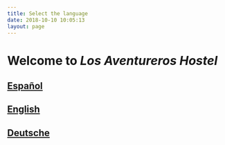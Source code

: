 ```yaml
---
title: Select the language
date: 2018-10-10 10:05:13
layout: page
---
```


# Welcome to *Los Aventureros Hostel*


## [Español](es)
## [English](en)
## [Deutsche](de)
